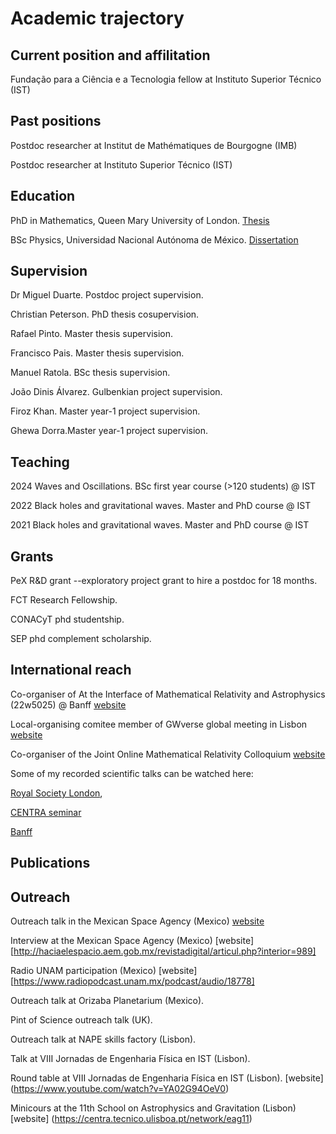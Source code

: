 # Academic trajectory

## Current position and affilitation
Fundação para a Ciência e a Tecnologia fellow at Instituto Superior Técnico (IST)

## Past positions

Postdoc researcher at Institut de Mathématiques de Bourgogne (IMB)

Postdoc researcher at Instituto Superior Técnico (IST)

## Education

PhD in Mathematics, Queen Mary University of London.
[Thesis](https://qmro.qmul.ac.uk/xmlui/handle/123456789/25820)

BSc Physics, Universidad Nacional Autónoma de México.
[Dissertation](https://repositorio.unam.mx/contenidos/411870)

## Supervision

Dr Miguel Duarte. Postdoc project supervision. 

Christian Peterson. PhD thesis cosupervision.

Rafael Pinto. Master thesis supervision.

Francisco Pais. Master thesis supervision.

Manuel Ratola. BSc thesis supervision.

João Dinis Álvarez. Gulbenkian project supervision.

Firoz Khan. Master year-1 project supervision.

Ghewa Dorra.Master year-1 project supervision.

## Teaching

2024 Waves and Oscillations. BSc first year course (>120 students) @ IST

2022  Black holes and gravitational waves. Master and PhD course @ IST

2021 Black holes and gravitational waves. Master and PhD course @ IST

## Grants

PeX R\&D grant --exploratory project grant to hire a postdoc for 18 months.

FCT Research Fellowship.

CONACyT phd studentship.

SEP phd complement scholarship.

## International reach

Co-organiser of At the Interface of Mathematical Relativity and Astrophysics (22w5025) @ Banff [website](https://www.birs.ca/events/2022/5-day-workshops/22w5025)

Local-organising comitee member of GWverse global meeting in Lisbon [website](https://gwverse.tecnico.ulisboa.pt/news/?id=76)

Co-organiser of the Joint Online Mathematical Relativity Colloquium [website](https://jomarec.org/about-us/)

Some of my recorded scientific talks  can be watched here:

[Royal Society London](https://www.youtube.com/watch?v=yRD__WXVqN0&list=PLg7f-TkW11iX-bN_5mnvWGBdrw5ljfC8X),

[CENTRA seminar](https://www.youtube.com/watch?v=E18QPZD0rsw&t=963s)

[Banff](https://www.birs.ca/events/2022/5-day-workshops/22w5025/videos/watch/202204271016-GasperinGarcia.html) 


## Publications



## Outreach

Outreach talk in the Mexican Space Agency (Mexico) [website](https://www.gob.mx/aem/videos/seminario-agujeros-negros-y-efectos-relativistas-en-viajes-espaciales-parte-i)

Interview at the Mexican Space Agency (Mexico) [website][http://haciaelespacio.aem.gob.mx/revistadigital/articul.php?interior=989]

Radio UNAM participation (Mexico) [website] [https://www.radiopodcast.unam.mx/podcast/audio/18778]

Outreach talk at Orizaba Planetarium (Mexico).

Pint of Science outreach talk (UK).

Outreach talk at NAPE skills factory (Lisbon).

Talk at VIII Jornadas de Engenharia Física en IST (Lisbon).

Round table at VIII Jornadas de Engenharia Física en IST (Lisbon). [website] (https://www.youtube.com/watch?v=YA02G94OeV0)

Minicours at the 11th School on Astrophysics and Gravitation (Lisbon) [website] (https://centra.tecnico.ulisboa.pt/network/eag11)












